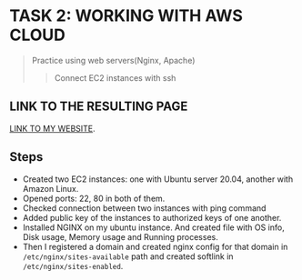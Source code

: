 
# TASK 2: WORKING WITH AWS CLOUD
> Practice using web servers(Nginx, Apache)
>> Connect EC2 instances with ssh

## LINK TO THE RESULTING PAGE
[LINK TO MY WEBSITE](http://175.41.179.60/).

## Steps
* Created two EC2 instances: one with Ubuntu server 20.04, another with Amazon Linux.
* Opened ports: 22, 80 in both of them.
* Checked connection between two instances with ping command
* Added public key of the instances to authorized keys of one another.
* Installed NGINX on my ubuntu instance. And created file with OS info, Disk usage, Memory usage and Running processes.
* Then I registered a domain and created nginx config for that domain in `/etc/nginx/sites-available` path and created softlink in `/etc/nginx/sites-enabled`.

